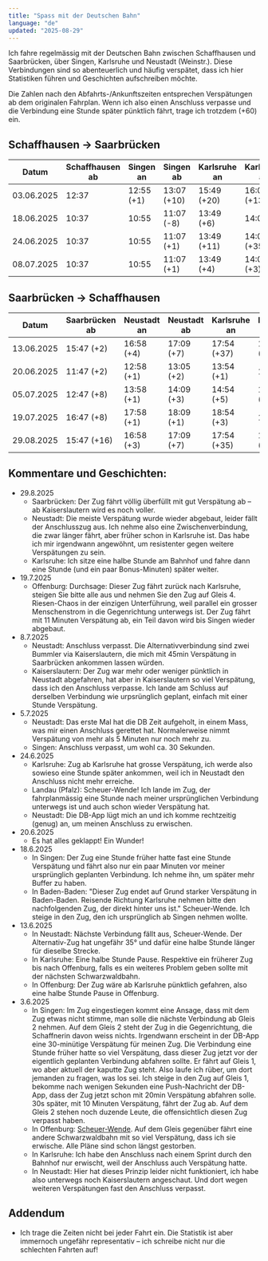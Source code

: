 ```yaml
---
title: "Spass mit der Deutschen Bahn"
language: "de"
updated: "2025-08-29"
---
```


Ich fahre regelmässig mit der Deutschen Bahn zwischen Schaffhausen und Saarbrücken, über Singen, Karlsruhe und Neustadt (Weinstr.). Diese Verbindungen sind so abenteuerlich und häufig verspätet, dass ich hier Statistiken führen und Geschichten aufschreiben möchte.

Die Zahlen nach den Abfahrts-/Ankunftszeiten entsprechen Verspätungen ab dem originalen Fahrplan. Wenn ich also einen Anschluss verpasse und die Verbindung eine Stunde später pünktlich fährt, trage ich trotzdem (+60) ein.

## Schaffhausen -> Saarbrücken

| Datum      | Schaffhausen ab | Singen an  | Singen ab   | Karlsruhe an | Karlsruhe ab | Neustadt an | Neustadt ab | Saarbrücken an |
|------------|-----------------|------------|-------------|--------------|--------------|-------------|-------------|----------------|
| 03.06.2025 | 12:37           | 12:55 (+1) | 13:07 (+10) | 15:49 (+20)  | 16:01 (+13)  | 16:51 (+18) | 17:00 (+26) | 18:15 (+43)    |
| 18.06.2025 | 10:37           | 10:55      | 11:07 (-8)  | 13:49 (+6)   | 14:05        | 14:51 (+2)  | 15:00 (+1)  | 16:15          |
| 24.06.2025 | 10:37           | 10:55      | 11:07 (+1)  | 13:49 (+11)  | 14:05 (+35)  | 14:51 (+66) | 15:00 (+63) | 16:15 (+60)    |
| 08.07.2025 | 10:37           | 10:55      | 11:07 (+1)  | 13:49 (+4)   | 14:05 (+3)   | 14:51 (+15) | 15:00 (+32) | 16:15 (+60)    |


## Saarbrücken -> Schaffhausen

| Datum      | Saarbrücken ab | Neustadt an | Neustadt ab | Karlsruhe an | Karlsruhe ab | Singen an   | Singen ab   | Schaffhausen an |
|------------|----------------|-------------|-------------|--------------|--------------|-------------|-------------|-----------------|
| 13.06.2025 | 15:47 (+2)     | 16:58 (+4)  | 17:09 (+7)  | 17:54 (+37)  | 18:10 (+29)  | 20:50 (+62) | 21:06 (+60) | 21:24 (+60)     |
| 20.06.2025 | 11:47 (+2)     | 12:58 (+1)  | 13:05 (+2)  | 13:54 (+1)   | 14:07        | 16:50       | 17:06       | 17:24           |
| 05.07.2025 | 12:47 (+8)     | 13:58 (+1)  | 14:09 (+3)  | 14:54 (+5)   | 15:07 (+16)  | 17:50 (+16) | 18:06 (+30) | 18:24 (+30)     |
| 19.07.2025 | 16:47 (+8)     | 17:58 (+1)  | 18:09 (+1)  | 18:54 (+3)   | 19:07        | 21:50 (+6)  | 22:06       | 22:24           |
| 29.08.2025 | 15:47 (+16)    | 16:58 (+3)  | 17:09 (+7)  | 17:54 (+35)  | 18:10 (+61)  | 20:50 (+65) | 21:06 (+60) | 21:24  (+60)    |


## Kommentare und Geschichten:
- 29.8.2025
  - Saarbrücken: Der Zug fährt völlig überfüllt mit gut Verspätung ab – ab Kaiserslautern wird es noch voller.
  - Neustadt: Die meiste Verspätung wurde wieder abgebaut, leider fällt der Anschlusszug aus. Ich nehme also eine Zwischenverbindung, die zwar länger fährt, aber früher schon in Karlsruhe ist. Das habe ich mir irgendwann angewöhnt, um resistenter gegen weitere Verspätungen zu sein.
  - Karlsruhe: Ich sitze eine halbe Stunde am Bahnhof und fahre dann eine Stunde (und ein paar Bonus-Minuten) später weiter.
- 19.7.2025
  - Offenburg: Durchsage: Dieser Zug fährt zurück nach Karlsruhe, steigen Sie bitte alle aus und nehmen Sie den Zug auf Gleis 4. Riesen-Chaos in der einzigen Unterführung, weil parallel ein grosser Menschenstrom in die Gegenrichtung unterwegs ist. Der Zug fährt mit 11 Minuten Verspätung ab, ein Teil davon wird bis Singen wieder abgebaut.
- 8.7.2025
  - Neustadt: Anschluss verpasst. Die Alternativverbindung sind zwei Bummler via Kaiserslautern, die mich mit 45min Verspätung in Saarbrücken ankommen lassen würden.
  - Kaiserslautern: Der Zug war mehr oder weniger pünktlich in Neustadt abgefahren, hat aber in Kaiserslautern so viel Verspätung, dass ich den Anschluss verpasse. Ich lande am Schluss auf derselben Verbindung wie urpsrünglich geplant, einfach mit einer Stunde Verspätung.
- 5.7.2025
  - Neustadt: Das erste Mal hat die DB Zeit aufgeholt, in einem Mass, was mir einen Anschluss gerettet hat. Normalerweise nimmt Verspätung von mehr als 5 Minuten nur noch mehr zu.
  - Singen: Anschluss verpasst, um wohl ca. 30 Sekunden.
- 24.6.2025
  - Karlsruhe: Zug ab Karlsruhe hat grosse Verspätung, ich werde also sowieso eine Stunde später ankommen, weil ich in Neustadt den Anschluss nicht mehr erreiche.
  - Landau (Pfalz): Scheuer-Wende! Ich lande im Zug, der fahrplanmässig eine Stunde nach meiner ursprünglichen Verbindung unterwegs ist und auch schon wieder Verspätung hat.
  - Neustadt: Die DB-App lügt mich an und ich komme rechtzeitig (genug) an, um meinen Anschluss zu erwischen.
- 20.6.2025
  - Es hat alles geklappt! Ein Wunder!
- 18.6.2025
  - In Singen: Der Zug eine Stunde früher hatte fast eine Stunde Verspätung und fährt also nur ein paar Minuten vor meiner ursprünglich geplanten Verbindung. Ich nehme ihn, um später mehr Buffer zu haben.
  - In Baden-Baden: "Dieser Zug endet auf Grund starker Verspätung in Baden-Baden. Reisende Richtung Karlsruhe nehmen bitte den nachfolgenden Zug, der direkt hinter uns ist." Scheuer-Wende. Ich steige in den Zug, den ich ursprünglich ab Singen nehmen wollte.
- 13.6.2025
  - In Neustadt: Nächste Verbindung fällt aus, Scheuer-Wende. Der Alternativ-Zug hat ungefähr 35° und dafür eine halbe Stunde länger für dieselbe Strecke.
  - In Karlsruhe: Eine halbe Stunde Pause. Respektive ein früherer Zug bis nach Offenburg, falls es ein weiteres Problem geben sollte mit der nächsten Schwarzwaldbahn.
  - In Offenburg: Der Zug wäre ab Karlsruhe pünktlich gefahren, also eine halbe Stunde Pause in Offenburg.
- 3.6.2025
  - In Singen: Im Zug eingestiegen kommt eine Ansage, dass mit dem Zug etwas nicht stimme, man solle die nächste Verbindung ab Gleis 2 nehmen. Auf dem Gleis 2 steht der Zug in die Gegenrichtung, die Schaffnerin davon weiss nichts. Irgendwann erscheint in der DB-App eine 30-minütige Verspätung für meinen Zug. Die Verbindung eine Stunde früher hatte so viel Verspätung, dass dieser Zug jetzt vor der eigentlich geplanten Verbindung abfahren sollte. Er fährt auf Gleis 1, wo aber aktuell der kaputte Zug steht. Also laufe ich rüber, um dort jemanden zu fragen, was los sei. Ich steige in den Zug auf Gleis 1, bekomme nach wenigen Sekunden eine Push-Nachricht der DB-App, dass der Zug jetzt schon mit 20min Verspätung abfahren solle. 30s später, mit 10 Minuten Verspätung, fährt der Zug ab. Auf dem Gleis 2 stehen noch duzende Leute, die offensichtlich diesen Zug verpasst haben.
  - In Offenburg: [Scheuer-Wende](https://media.ccc.de/v/36c3-10652-bahnmining_-_punktlichkeit_ist_eine_zier). Auf dem Gleis gegenüber fährt eine andere Schwarzwaldbahn mit so viel Verspätung, dass ich sie erwische. Alle Pläne sind schon längst gestorben.
  - In Karlsruhe: Ich habe den Anschluss nach einem Sprint durch den Bahnhof nur erwischt, weil der Anschluss auch Verspätung hatte.
  - In Neustadt: Hier hat dieses Prinzip leider nicht funktioniert, ich habe also unterwegs noch Kaiserslautern angeschaut. Und dort wegen weiteren Verspätungen fast den Anschluss verpasst.

## Addendum
- Ich trage die Zeiten nicht bei jeder Fahrt ein. Die Statistik ist aber immernoch ungefähr representativ – ich schreibe nicht nur die schlechten Fahrten auf!